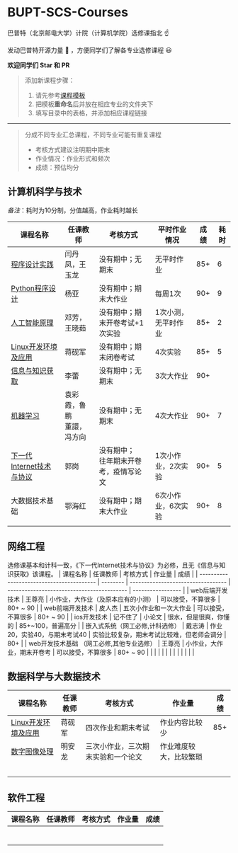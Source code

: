 # BUPT-SCS-Courses

巴普特（北京邮电大学）计院（计算机学院）选修课指北 :point_up:

发动巴普特开源力量 :muscle: ，方便同学们了解各专业选修课程 :smiley:

**欢迎同学们 Star​ 和 PR**



>添加新课程步骤：
>1. 请先参考[课程模板](./course-template.md)
>2. 把模板**重命名**后并放在相应专业的文件夹下
>3. 填写目录中的表格，并添加相应课程链接

----

>分成不同专业汇总课程，不同专业可能有重复课程
>
>* 考核方式建议注明期中期末
>* 作业情况：作业形式和频次
>* 成绩：预估均分



## 计算机科学与技术

*备注*：耗时为10分制，分值越高，作业耗时越长

| 课程名称                                                     | 任课教师                       | 考核方式                                   | 平时作业情况        | 成绩 | 耗时 |
| ------------------------------------------------------------ | ------------------------------ | ------------------------------------------ | ------------------- | ---- | ---- |
| [程序设计实践](./Computer-Science-and-Technology/The-Practice-of-Programming.md) | 闫丹凤，王玉龙                 | 没有期中；无期末                           | 无平时作业          | 85+  | 6    |
| [Python程序设计](./Computer-Science-and-Technology/Python-Programming.md) | 杨亚                           | 没有期中；期末大作业                       | 每周1次             | 90+  | 9    |
| [人工智能原理](./Computer-Science-and-Technology/Principles-of-Artificial-Intelligence.md) | 邓芳，王晓茹                   | 没有期中；期末开卷考试+1次实验             | 1次小测，无平时作业 | 85+  | 2    |
| [Linux开发环境及应用](./Computer-Science-and-Technology/Linux.md) | 蒋砚军                         | 没有期中；期末闭卷考试                     | 4次实验             | 85+  | 5     |
| [信息与知识获取](./Computer-Science-and-Technology/Information-and-Knowledge-Acquisition.md) | 李蕾                           | 没有期中；无期末                           | 3次大作业           | 90+  |      |
| [机器学习](./Computer-Science-and-Technology/Machine-Learning.md) | 袁彩霞，鲁鹏<br />董譞，冯方向 | 没有期中；无期末                           | 4次大作业           | 90+  | 7     |
| [下一代Internet技术与协议](./Computer-Science-and-Technology/Technologies-and-Protocols-of-NGI.md) | 郭岗                           | 没有期中；<br />往年期末开卷考，疫情写论文 | 1次小作业，2次实验  | 90+  | 5     |
| 大数据技术基础                                               | 鄂海红                         | 没有期中；期末大作业                       | 6次小作业，6次实验  | 90+  | 8    |
|                                                              |                                |                                            |                     |      |      |



## 网络工程
选修课基本和计科一致，《下一代Internet技术与协议》为必修，且无《信息与知识获取》该课程。
| 课程名称                                  | 任课教师 | 考核方式                           | 作业量                                     | 成绩              |
| ----------------------------------------- | -------- | ---------------------------------- | ------------------------------------------ | ----------------- |
| web后端开发技术                           | 王尊亮   | 小作业，大作业（及原本应有的小测） | 可以接受，不算很多                         | 80+ ~ 90          |
| web前端开发技术                           | 皮人杰   | 五次小作业和一次大作业             | 可以接受，不算很多                         | 80+ ~ 90          |
| ios开发技术                               | 记不住了 | 小论文                             | 很水，但是很爽，你懂的                     | 85+~100，普遍高分 |
| 嵌入式系统（网工必修,计科选修）           | 戴志涛   | 作业20，实验40，与期末考试40       | 实验比较复杂，期末考试比较难，但老师会调分 | 80+               |
| web开发技术基础 （网工必修,其他专业选修） | 王尊亮   | 小作业，大作业，期末开卷考         | 可以接受，不算很多                         | 80+ ~ 90          |
|                                           |          |                                    |                                            |                   |
|                                           |          |                                    |                                            |                   |



## 数据科学与大数据技术

| 课程名称 | 任课教师 | 考核方式 | 作业量 | 成绩 |
| -------- | -------- | -------- | ------ | ---- |
| [Linux开发环境及应用](./Data-Science-and-Big-Data-Technology/Linux.md)    | 蒋砚军    | 四次作业和期末考试       | 作业内容比较少       | 85+     |
| [数字图像处理](./Data-Science-and-Big-Data-Technology/Digital-Image-Processing.md)       | 明安龙         | 三次小作业，三次期末实验和一个论文        | 作业难度较大，比较繁琐        |     |
|          |          |          |        |      |
|          |          |          |        |      |
|          |          |          |        |      |
|          |          |          |        |      |
|          |          |          |        |      |



## 软件工程

| 课程名称 | 任课教师 | 考核方式 | 作业量 | 成绩 |
| -------- | -------- | -------- | ------ | ---- |
|          |          |          |        |      |
|          |          |          |        |      |
|          |          |          |        |      |
|          |          |          |        |      |
|          |          |          |        |      |
|          |          |          |        |      |
|          |          |          |        |      |

